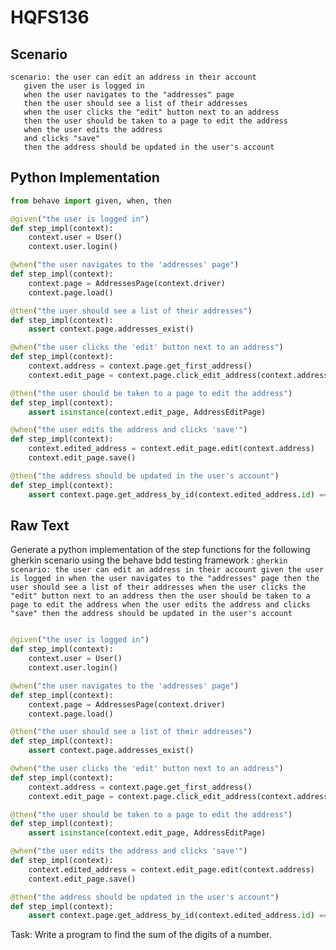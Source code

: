 # HQFS136
## Scenario
```gherkin
scenario: the user can edit an address in their account 
   given the user is logged in 
   when the user navigates to the "addresses" page 
   then the user should see a list of their addresses 
   when the user clicks the "edit" button next to an address 
   then the user should be taken to a page to edit the address 
   when the user edits the address 
   and clicks "save" 
   then the address should be updated in the user's account
```


## Python Implementation
```python
from behave import given, when, then

@given("the user is logged in")
def step_impl(context):
    context.user = User()
    context.user.login()

@when("the user navigates to the 'addresses' page")
def step_impl(context):
    context.page = AddressesPage(context.driver)
    context.page.load()

@then("the user should see a list of their addresses")
def step_impl(context):
    assert context.page.addresses_exist()

@when("the user clicks the 'edit' button next to an address")
def step_impl(context):
    context.address = context.page.get_first_address()
    context.edit_page = context.page.click_edit_address(context.address)

@then("the user should be taken to a page to edit the address")
def step_impl(context):
    assert isinstance(context.edit_page, AddressEditPage)

@when("the user edits the address and clicks 'save'")
def step_impl(context):
    context.edited_address = context.edit_page.edit(context.address)
    context.edit_page.save()

@then("the address should be updated in the user's account")
def step_impl(context):
    assert context.page.get_address_by_id(context.edited_address.id) == context.edited_address
```


## Raw Text
Generate a python implementation of the step functions for the following gherkin scenario using the behave bdd testing framework : ```gherkin scenario: the user can edit an address in their account given the user is logged in when the user navigates to the "addresses" page then the user should see a list of their addresses when the user clicks the "edit" button next to an address then the user should be taken to a page to edit the address when the user edits the address and clicks "save" then the address should be updated in the user's account ```



```python from behave import given, when, then

@given("the user is logged in")
def step_impl(context):
    context.user = User()
    context.user.login()

@when("the user navigates to the 'addresses' page")
def step_impl(context):
    context.page = AddressesPage(context.driver)
    context.page.load()

@then("the user should see a list of their addresses")
def step_impl(context):
    assert context.page.addresses_exist()

@when("the user clicks the 'edit' button next to an address")
def step_impl(context):
    context.address = context.page.get_first_address()
    context.edit_page = context.page.click_edit_address(context.address)

@then("the user should be taken to a page to edit the address")
def step_impl(context):
    assert isinstance(context.edit_page, AddressEditPage)

@when("the user edits the address and clicks 'save'")
def step_impl(context):
    context.edited_address = context.edit_page.edit(context.address)
    context.edit_page.save()

@then("the address should be updated in the user's account")
def step_impl(context):
    assert context.page.get_address_by_id(context.edited_address.id) == context.edited_address
```

Task: Write a program to find the sum of the digits of a number.
